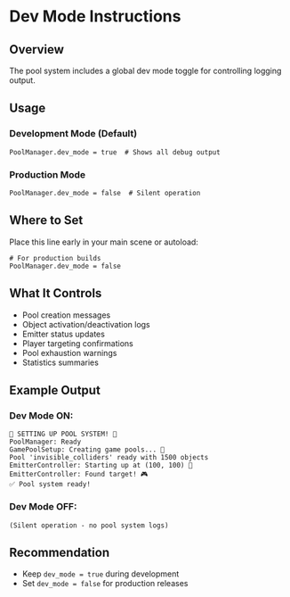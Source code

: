 # Dev Mode Instructions

## Overview
The pool system includes a global dev mode toggle for controlling logging output.

## Usage

### Development Mode (Default)
```gdscript
PoolManager.dev_mode = true  # Shows all debug output
```

### Production Mode
```gdscript
PoolManager.dev_mode = false  # Silent operation
```

## Where to Set
Place this line early in your main scene or autoload:

```gdscript
# For production builds
PoolManager.dev_mode = false
```

## What It Controls
- Pool creation messages
- Object activation/deactivation logs
- Emitter status updates
- Player targeting confirmations
- Pool exhaustion warnings
- Statistics summaries

## Example Output

### Dev Mode ON:
```
🚀 SETTING UP POOL SYSTEM! 🚀
PoolManager: Ready
GamePoolSetup: Creating game pools... 🚀
Pool 'invisible_colliders' ready with 1500 objects
EmitterController: Starting up at (100, 100) 🎯
EmitterController: Found target! 🎮
✅ Pool system ready!
```

### Dev Mode OFF:
```
(Silent operation - no pool system logs)
```

## Recommendation
- Keep `dev_mode = true` during development
- Set `dev_mode = false` for production releases